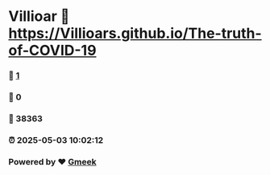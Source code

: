 # Villioar :link: https://Villioars.github.io/The-truth-of-COVID-19 
### :page_facing_up: [1](https://Villioars.github.io/The-truth-of-COVID-19/tag.html) 
### :speech_balloon: 0 
### :hibiscus: 38363 
### :alarm_clock: 2025-05-03 10:02:12 
### Powered by :heart: [Gmeek](https://github.com/Meekdai/Gmeek)
